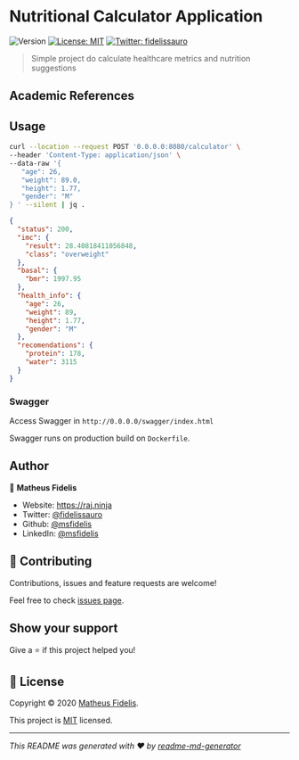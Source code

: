 # Nutritional Calculator Application
![Version](https://img.shields.io/badge/version-v1-blue.svg?cacheSeconds=2592000)
[![License: MIT](https://img.shields.io/badge/License-MIT-yellow.svg)](LICENSE)
[![Twitter: fidelissauro](https://img.shields.io/twitter/follow/fidelissauro.svg?style=social)](https://twitter.com/fidelissauro)

> Simple project do calculate healthcare metrics and nutrition suggestions

## Academic References


## Usage 

```bash
curl --location --request POST '0.0.0.0:8080/calculator' \
--header 'Content-Type: application/json' \
--data-raw '{
   "age": 26,
   "weight": 89.0,
   "height": 1.77,
   "gender": "M"
} ' --silent | jq .
```

```json
{
  "status": 200,
  "imc": {
    "result": 28.40818411056848,
    "class": "overweight"
  },
  "basal": {
    "bmr": 1997.95
  },
  "health_info": {
    "age": 26,
    "weight": 89,
    "height": 1.77,
    "gender": "M"
  },
  "recomendations": {
    "protein": 178,
    "water": 3115
  }
}
```


### Swagger

Access Swagger in `http://0.0.0.0/swagger/index.html`

Swagger runs on production build on `Dockerfile`. 

## Author

👤 **Matheus Fidelis**

* Website: https://raj.ninja
* Twitter: [@fidelissauro](https://twitter.com/fidelissauro)
* Github: [@msfidelis](https://github.com/msfidelis)
* LinkedIn: [@msfidelis](https://linkedin.com/in/msfidelis)

## 🤝 Contributing

Contributions, issues and feature requests are welcome!

Feel free to check [issues page](/issues). 

## Show your support

Give a ⭐️ if this project helped you!


## 📝 License

Copyright © 2020 [Matheus Fidelis](https://github.com/msfidelis).

This project is [MIT](LICENSE) licensed.

***
_This README was generated with ❤️ by [readme-md-generator](https://github.com/kefranabg/readme-md-generator)_